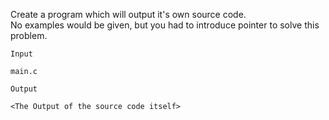 Create a program which will output it's own source code.  
No examples would be given, but you had to introduce pointer to solve this problem.  

`Input`
```
main.c
```

`Output`
```
<The Output of the source code itself>
```
